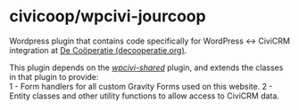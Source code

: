 civicoop/wpcivi-jourcoop
========================

Wordpress plugin that contains code specifically for WordPress <-> CiviCRM integration
at [De Coöperatie (decooperatie.org)](https://decooperatie.org).
  
This plugin depends on the *[wpcivi-shared](https://github.com/civicoop/wpcivi-shared)*
plugin, and extends the classes in that plugin to provide:  
1 - Form handlers for all custom Gravity Forms used on this website.
2 - Entity classes and other utility functions to allow access to CiviCRM data.